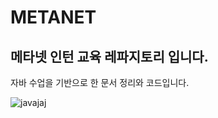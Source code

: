 # METANET

## 메타넷 인턴 교육 레파지토리 입니다.


자바 수업을 기반으로 한 문서 정리와 코드입니다. <br/>

![javajaj](https://user-images.githubusercontent.com/106860598/225193424-e4209a47-eb68-4834-8ae4-5a604e14982b.png)

